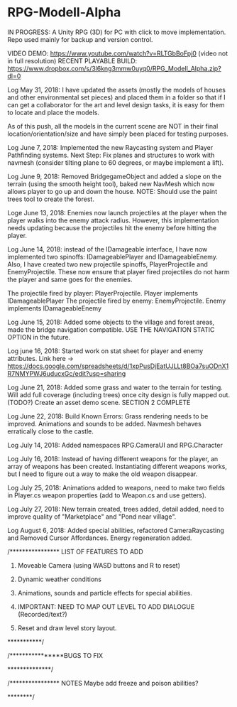 # RPG-Modell-Alpha
IN PROGRESS: A Unity RPG (3D) for PC with click to move implementation. Repo used mainly for backup and version control.

VIDEO DEMO: https://www.youtube.com/watch?v=RLTGbBoFpj0 (video not in full resolution)
RECENT PLAYABLE BUILD: https://www.dropbox.com/s/3l6kng3mmw0uyq0/RPG_Modell_Alpha.zip?dl=0

Log May 31, 2018: I have updated the assets (mostly the models of houses and other environmental set pieces) and placed them in a folder so that if I can get a collaborator for the art and level design tasks, it is easy for them to locate and place the models.

As of this push, all the models in the current scene are NOT in their final location/orientation/size and have simply been placed for testing purposes.

Log June 7, 2018: Implemented the new Raycasting system and Player Pathfinding systems. Next Step: Fix planes and structures to work with navmesh (consider tilting plane to 60 degrees, or maybe implement a lift).

Log June 9, 2018: Removed BridgegameObject and added a slope on the terrain (using the smooth height tool), baked new NavMesh which now allows player to go up and down the house. NOTE: Should use the paint trees tool to create the forest.

Loge June 13, 2018: Enemies now launch projectiles at the player when the player walks into the enemy attack radius. However, this implementation needs updating because
the projectiles hit the enemy before hitting the player.

Log June 14, 2018: instead of the IDamageable interface, I have now implemented two spinoffs: IDamageablePlayer and IDamageableEnemy. Also, I have created two new projectile spinoffs, PlayerProjectile and EnemyProjectile. These now ensure that player fired projectiles do not harm the player and same goes for the enemies.

The projectile fired by player: PlayerProjectile. Player implements IDamageablePlayer
The projectile fired by enemy: EnemyProjectile. Enemy implements IDamageableEnemy

Log June 15, 2018: Added some objects to the village and forest areas, made the bridge navigation compatible. USE THE NAVIGATION STATIC OPTION in the future.

Log june 16, 2018: Started work on stat sheet for player and enemy attributes. Link here -> https://docs.google.com/spreadsheets/d/1xpPusDjEatUJLLt8BOa7suODnX1R7NMYPWJ6uducxGc/edit?usp=sharing

Log June 21, 2018: Added some grass and water to the terrain for testing. Will add full coverage (including trees) once city design is fully mapped out. (TODO?) Create an asset demo scene. SECTION 2 COMPLETE

Log June 22, 2018: Build Known Errors: Grass rendering needs to be improved.
Animations and sounds to be added. Navmesh behaves erratically close to the castle.

Log July 14, 2018: Added namespaces RPG.CameraUI and RPG.Character

Log July 16, 2018: Instead of having different weapons for the player, an array of weapons has been created. Instantiating different weapons works, but I need to figure out a way to make the old weapon disappear.

Log July 25, 2018: Animations added to weapons, need to make two fields in Player.cs weapon properties (add to Weapon.cs and use getters).

Log July 27, 2018: New terrain created, trees added, detail added, need to improve quality of "Marketplace" and "Pond near village".

Log August 6, 2018: Added special abilities, refactored CameraRaycasting and Removed Cursor Affordances. Energy regeneration added.


/**************** LIST OF FEATURES TO ADD

1) Moveable Camera (using WASD buttons and R to reset)

2) Dynamic weather conditions

3) Animations, sounds and particle effects for special abilities.

4) IMPORTANT: NEED TO MAP OUT LEVEL TO ADD DIALOGUE (Recorded/text?)

5) Reset and draw level story layout.



***********/

/****************BUGS TO FIX



**************/


/**************** NOTES
Maybe add freeze and poison abilities?

********/